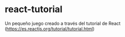 # react-tutorial
Un pequeño juego creado a través del tutorial de React (https://es.reactjs.org/tutorial/tutorial.html)
